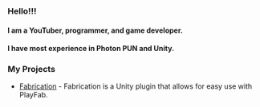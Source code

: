 ### Hello!!!

#### I am a YouTuber, programmer, and game developer.
#### I have most experience in Photon PUN and Unity.



### My Projects
- [Fabrication](https://github.com/rxxyn/Fabrication) - Fabrication is a Unity plugin that allows for easy use with PlayFab.

<!--
**rxxyn/rxxyn** is a ✨ _special_ ✨ repository because its `README.md` (this file) appears on your GitHub profile.

Here are some ideas to get you started:

- 🔭 I’m currently working on ...
- 🌱 I’m currently learning ...
- 👯 I’m looking to collaborate on ...
- 🤔 I’m looking for help with ...
- 💬 Ask me about ...
- 📫 How to reach me: ...
- 😄 Pronouns: ...
- ⚡ Fun fact: ...
-->

